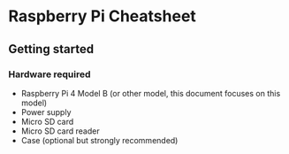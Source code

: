 
# Raspberry Pi Cheatsheet

## Getting started

### Hardware required

- Raspberry Pi 4 Model B (or other model, this document focuses on this model)
- Power supply
- Micro SD card
- Micro SD card reader
- Case (optional but strongly recommended)
